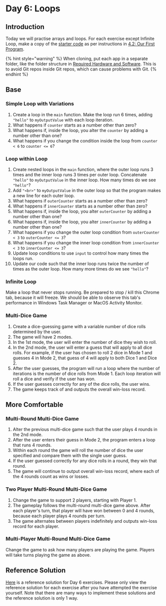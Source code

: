 # Day 6: Loops

## Introduction

Today we will practise arrays and loops. For each exercise except Infinite Loop, make a copy of the [starter code](https://github.com/rocketacademy/basics-starter-code) as per instructions in [4.2: Our First Program](../4-getting-started-with-code/4.2-our-first-program.md#setup).

{% hint style="warning" %}
When cloning, put each app in a separate folder, like the folder structure in [Required Hardware and Software](../course-logistics/required-hardware-and-software.md#folder-structure-for-coding-basics). This is to avoid Git repos inside Git repos, which can cause problems with Git.
{% endhint %}

## Base

### Simple Loop with Variations

1. Create a loop in the `main` function. Make the loop run 6 times, adding `"hello"` to `myOutputValue` with each loop iteration.
2. What happens if `counter` starts as a number other than zero?
3. What happens if, inside the loop, you alter the `counter` by adding a number other than one?
4. What happens if you change the condition inside the loop from `counter < 6` to `counter <= 6`?

### Loop within Loop

1. Create nested loops in the `main` function, where the outer loop runs 3 times and the inner loop runs 3 times per outer loop. Concatenate `"hello"` to `myOutputValue` in the inner loop. How many times do we see `"hello"`?
2. Add `"<br>"` to `myOutputValue` in the outer loop so that the program makes a new line for each outer loop.
3. What happens if `outerCounter` starts as a number other than zero?
4. What happens if `innerCounter` starts as a number other than zero?
5. What happens if, inside the loop, you alter `outerCounter` by adding a number other than one?
6. What happens if, inside the loop, you alter `innerCounter` by adding a number other than one?
7. What happens if you change the outer loop condition from `outerCounter < 3` to `outerCounter <= 3`?
8. What happens if you change the inner loop condition from `innerCounter < 3` to `innerCounter <= 3`?
9. Update loop conditions to use `input` to control how many times the loops run.
10. Update our code such that the inner loop runs twice the number of times as the outer loop. How many more times do we see `"hello"`?

### Infinite Loop

Make a loop that never stops running. Be prepared to stop / kill this Chrome tab, because it will freeze. We should be able to observe this tab's performance in Windows Task Manager or MacOS Activity Monitor.

### Multi-Dice Game

1. Create a dice-guessing game with a variable number of dice rolls determined by the user.
2. The game will have 2 modes.
3. In the 1st mode, the user will enter the number of dice they wish to roll.
4. In the 2nd mode, the user will enter a guess that will apply to all dice rolls. For example, if the user has chosen to roll 2 dice in Mode 1 and guesses 4 in Mode 2, that guess of 4 will apply to both Dice 1 and Dice 2.
5. After the user guesses, the program will run a loop where the number of iterations is the number of dice rolls from Mode 1. Each loop iteration will roll a dice and verify if the user has won.
6. If the user guesses correctly for any of the dice rolls, the user wins.
7. The game keeps track of and outputs the overall win-loss record.

## More Comfortable

### Multi-Round Multi-Dice Game

1. Alter the previous multi-dice game such that the user plays 4 rounds in the 2nd mode.
2. After the user enters their guess in Mode 2, the program enters a loop that runs 4 rounds.
3. Within each round the game will roll the number of dice the user specified and compare them with the single user guess.
4. If the user guessed correctly for any dice rolls in a round, they win that round.
5. The game will continue to output overall win-loss record, where each of the 4 rounds count as wins or losses.

### Two Player Multi-Round Multi-Dice Game

1. Change the game to support 2 players, starting with Player 1.
2. The gameplay follows the multi-round multi-dice game above. After each player's turn, that player will have won between 0 and 4 rounds, because each player plays 4 rounds per turn.
3. The game alternates between players indefinitely and outputs win-loss record for each player.

### Multi-Player Multi-Round Multi-Dice Game

Change the game to ask how many players are playing the game. Players will take turns playing the game as above.

## Reference Solution

[Here](https://github.com/rocketacademy/basics-starter-code/blob/day6/script.js) is a reference solution for Day 6 exercises. Please only view the reference solution for each exercise after you have attempted the exercise yourself. Note that there are many ways to implement these solutions and the reference solution is only 1 way.
